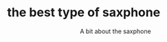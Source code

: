 <html lang="em">
  
 <head>
  <title> my first webpage
  </title>
  </head>
  <body>
  <h1>the best type of saxphone</h1>
 <header>
  A bit about the saxphone 
  </header>
  
  
  
  














</html>
